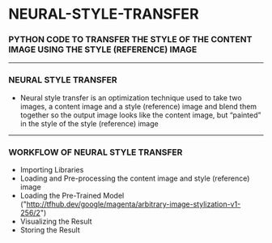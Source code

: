 # NEURAL-STYLE-TRANSFER

### PYTHON CODE TO TRANSFER THE STYLE OF THE CONTENT IMAGE USING THE STYLE (REFERENCE) IMAGE

-----

### NEURAL STYLE TRANSFER

- Neural style transfer is an optimization technique used to take two images, a content image and a style (reference) image and blend them together so the output image looks like the content image, but “painted” in the style of the style (reference) image

-----

### WORKFLOW OF NEURAL STYLE TRANSFER

- Importing Libraries
- Loading and Pre-processing the content image and style (reference) image
- Loading the Pre-Trained Model ("http://tfhub.dev/google/magenta/arbitrary-image-stylization-v1-256/2")
- Visualizing the Result
- Storing the Result
